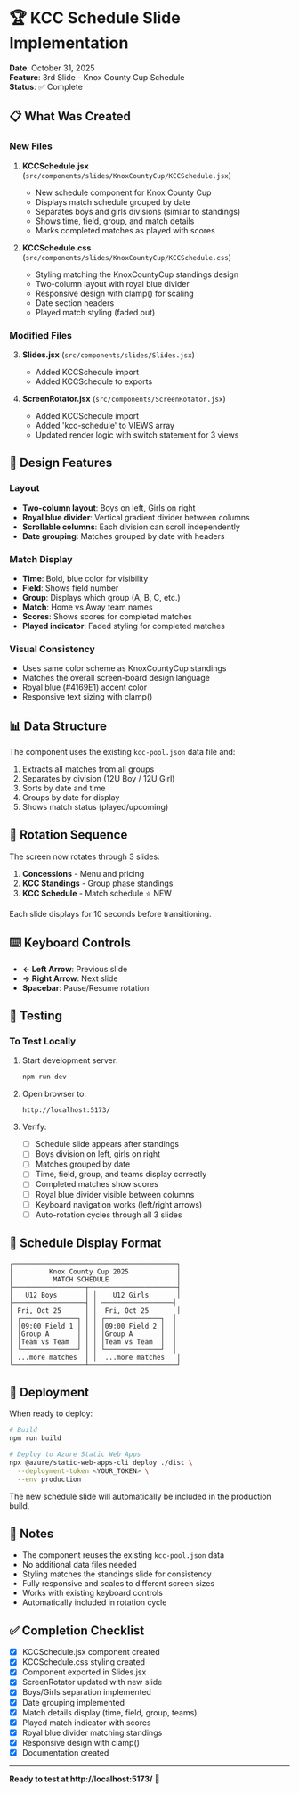 # 🏆 KCC Schedule Slide Implementation

**Date**: October 31, 2025  
**Feature**: 3rd Slide - Knox County Cup Schedule  
**Status**: ✅ Complete

## 📋 What Was Created

### New Files

1. **KCCSchedule.jsx** (`src/components/slides/KnoxCountyCup/KCCSchedule.jsx`)
   - New schedule component for Knox County Cup
   - Displays match schedule grouped by date
   - Separates boys and girls divisions (similar to standings)
   - Shows time, field, group, and match details
   - Marks completed matches as played with scores

2. **KCCSchedule.css** (`src/components/slides/KnoxCountyCup/KCCSchedule.css`)
   - Styling matching the KnoxCountyCup standings design
   - Two-column layout with royal blue divider
   - Responsive design with clamp() for scaling
   - Date section headers
   - Played match styling (faded out)

### Modified Files

3. **Slides.jsx** (`src/components/slides/Slides.jsx`)
   - Added KCCSchedule import
   - Added KCCSchedule to exports

4. **ScreenRotator.jsx** (`src/components/ScreenRotator.jsx`)
   - Added KCCSchedule import
   - Added 'kcc-schedule' to VIEWS array
   - Updated render logic with switch statement for 3 views

## 🎨 Design Features

### Layout
- **Two-column layout**: Boys on left, Girls on right
- **Royal blue divider**: Vertical gradient divider between columns
- **Scrollable columns**: Each division can scroll independently
- **Date grouping**: Matches grouped by date with headers

### Match Display
- **Time**: Bold, blue color for visibility
- **Field**: Shows field number
- **Group**: Displays which group (A, B, C, etc.)
- **Match**: Home vs Away team names
- **Scores**: Shows scores for completed matches
- **Played indicator**: Faded styling for completed matches

### Visual Consistency
- Uses same color scheme as KnoxCountyCup standings
- Matches the overall screen-board design language
- Royal blue (#4169E1) accent color
- Responsive text sizing with clamp()

## 📊 Data Structure

The component uses the existing `kcc-pool.json` data file and:
1. Extracts all matches from all groups
2. Separates by division (12U Boy / 12U Girl)
3. Sorts by date and time
4. Groups by date for display
5. Shows match status (played/upcoming)

## 🔄 Rotation Sequence

The screen now rotates through 3 slides:
1. **Concessions** - Menu and pricing
2. **KCC Standings** - Group phase standings
3. **KCC Schedule** - Match schedule ⭐ NEW

Each slide displays for 10 seconds before transitioning.

## ⌨️ Keyboard Controls

- **← Left Arrow**: Previous slide
- **→ Right Arrow**: Next slide
- **Spacebar**: Pause/Resume rotation

## 🧪 Testing

### To Test Locally

1. Start development server:
   ```bash
   npm run dev
   ```

2. Open browser to:
   ```
   http://localhost:5173/
   ```

3. Verify:
   - [ ] Schedule slide appears after standings
   - [ ] Boys division on left, girls on right
   - [ ] Matches grouped by date
   - [ ] Time, field, group, and teams display correctly
   - [ ] Completed matches show scores
   - [ ] Royal blue divider visible between columns
   - [ ] Keyboard navigation works (left/right arrows)
   - [ ] Auto-rotation cycles through all 3 slides

## 📝 Schedule Display Format

```
┌─────────────────────────────────────────┐
│         Knox County Cup 2025            │
│          MATCH SCHEDULE                 │
├──────────────────┬──────────────────────┤
│   U12 Boys       │ │    U12 Girls       │
├──────────────────┤ │ ──────────────────┤
│ Fri, Oct 25      │ │  Fri, Oct 25       │
│ ┌──────────────┐ │ │ ┌──────────────┐  │
│ │09:00 Field 1 │ │ │ │09:00 Field 2 │  │
│ │Group A       │ │ │ │Group A       │  │
│ │Team vs Team  │ │ │ │Team vs Team  │  │
│ └──────────────┘ │ │ └──────────────┘  │
│ ...more matches  │ │  ...more matches   │
└──────────────────┴──────────────────────┘
```

## 🚀 Deployment

When ready to deploy:

```bash
# Build
npm run build

# Deploy to Azure Static Web Apps
npx @azure/static-web-apps-cli deploy ./dist \
  --deployment-token <YOUR_TOKEN> \
  --env production
```

The new schedule slide will automatically be included in the production build.

## 📌 Notes

- The component reuses the existing `kcc-pool.json` data
- No additional data files needed
- Styling matches the standings slide for consistency
- Fully responsive and scales to different screen sizes
- Works with existing keyboard controls
- Automatically included in rotation cycle

## ✅ Completion Checklist

- [x] KCCSchedule.jsx component created
- [x] KCCSchedule.css styling created
- [x] Component exported in Slides.jsx
- [x] ScreenRotator updated with new slide
- [x] Boys/Girls separation implemented
- [x] Date grouping implemented
- [x] Match details display (time, field, group, teams)
- [x] Played match indicator with scores
- [x] Royal blue divider matching standings
- [x] Responsive design with clamp()
- [x] Documentation created

---

**Ready to test at http://localhost:5173/** 🎉

